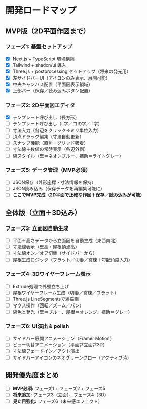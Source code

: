 # 開発ロードマップ

## MVP版（2D平面作図まで）

### フェーズ1: 基盤セットアップ

- [x] Next.js + TypeScript 環境構築
- [x] Tailwind + shadcn/ui 導入
- [x] Three.js + postprocessing セットアップ（将来の発光用）
- [x] 左サイドバーUI（アイコンのみ表示、展開可能）
- [x] 中央キャンバス配置（平面図表示領域）
- [x] 上部バー（保存／読み込みボタン配置）

### フェーズ2: 2D平面図エディタ

- [x] テンプレート呼び出し（長方形）
- [ ] テンプレート呼び出し（L字／コの字／T字）
- [ ] 寸法入力（各辺をクリック→ミリ単位入力）
- [ ] 頂点ドラッグ編集（寸法自動更新）
- [ ] スナップ機能（直角・グリッド吸着）
- [ ] 寸法線＋数値の常時表示（各辺外側）
- [ ] 線スタイル（壁＝ネオンブルー、補助＝ライトグレー）

### フェーズ5: データ管理（MVP必須）

- [ ] JSON保存（外形座標・寸法情報を保持）
- [ ] JSON読み込み（保存データを再編集可能に）
- [ ] **ここでMVP完成（2D平面で正確な作図＋保存／読み込みが可能）**

## 全体版（立面＋3D込み）

### フェーズ3: 立面図自動生成

- [ ] 平面＋高さデータから立面図を自動生成（東西南北）
- [ ] 寸法線表示（壁高・屋根頂点高）
- [ ] 寸法線オン／オフ切替（サイドバーから）
- [ ] 屋根生成ロジック（フラット／切妻／寄棟＋勾配角度入力）

### フェーズ4: 3Dワイヤーフレーム表示

- [ ] Extrude処理で外壁立ち上げ
- [ ] 屋根ワイヤーフレーム生成（切妻／寄棟／フラット）
- [ ] Three.js LineSegmentsで線描画
- [ ] マウス操作（回転／ズーム／パン）
- [ ] 線色と発光（壁＝ブルー、屋根＝オレンジ、補助＝グレー）

### フェーズ6: UI演出 & polish

- [ ] サイドバー展開アニメーション（Framer Motion）
- [ ] ビュー切替アニメーション（平面⇄立面⇄3D）
- [ ] 寸法線フェードイン／アウト演出
- [ ] サイドバーアイコンのネオグリーングロー（アクティブ時）

## 開発優先度まとめ

- [ ] **MVP必須:** フェーズ1 + フェーズ2 + フェーズ5
- [ ] **将来追加:** フェーズ3（立面）、フェーズ4（3D）
- [ ] **見た目強化:** フェーズ6（未来感エフェクト）
